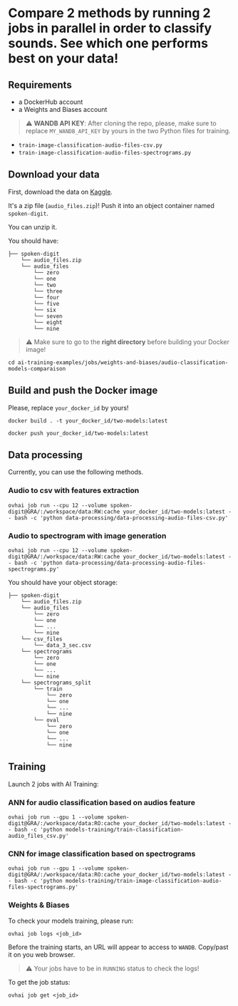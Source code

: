 # Compare 2 methods by running 2 jobs in parallel in order to classify sounds. See which one performs best on your data!

## Requirements 

- a DockerHub account 
- a Weights and Biases account

> :warning: **WANDB API KEY**: After cloning the repo, please, make sure to replace `MY_WANDB_API_KEY` by yours in the two Python files for training.

- `train-image-classification-audio-files-csv.py`
- `train-image-classification-audio-files-spectrograms.py`

## Download your data

First, download the data on [Kaggle](https://www.kaggle.com/datasets/subhajournal/free-spoken-digit-database). 

It's a zip file (`audio_files.zip`)! Push it into an object container named `spoken-digit`.

You can unzip it.

You should have:

```console
├── spoken-digit
    └── audio_files.zip
    └── audio_files
        └── zero
        └── one
        └── two
        └── three
        └── four
        └── five
        └── six
        └── seven
        └── eight
        └── nine
```

> :warning: Make sure to go to the **right directory** before building your Docker image!
> 

```console
cd ai-training-examples/jobs/weights-and-biases/audio-classification-models-comparaison
```

## Build and push the Docker image

Please, replace `your_docker_id` by yours!

```console
docker build . -t your_docker_id/two-models:latest
```

```console
docker push your_docker_id/two-models:latest
```

## Data processing

Currently, you can use the following methods.

### Audio to csv with features extraction

```console
ovhai job run --cpu 12 --volume spoken-digit@GRA/:/workspace/data:RW:cache your_docker_id/two-models:latest -- bash -c 'python data-processing/data-processing-audio-files-csv.py'
```

### Audio to spectrogram with image generation

```console
ovhai job run --cpu 12 --volume spoken-digit@GRA/:/workspace/data:RW:cache your_docker_id/two-models:latest -- bash -c 'python data-processing/data-processing-audio-files-spectrograms.py'
```

You should have your object storage:

```console
├── spoken-digit
    └── audio_files.zip
    └── audio_files
        └── zero
        └── one
        └── ...
        └── nine
    └── csv_files
        └── data_3_sec.csv
    └── spectrograms
        └── zero
        └── one
        └── ...
        └── nine
    └── spectrograms_split
        └── train
            └── zero
            └── one
            └── ...
            └── nine
        └── oval
            └── zero
            └── one
            └── ...
            └── nine
```

## Training

Launch 2 jobs with AI Training:

### ANN for audio classification based on audios feature

```console
ovhai job run --gpu 1 --volume spoken-digit@GRA/:/workspace/data:RO:cache your_docker_id/two-models:latest -- bash -c 'python models-training/train-classification-audio_files_csv.py'
```

### CNN for image classification based on spectrograms

```console
ovhai job run --gpu 1 --volume spoken-digit@GRA/:/workspace/data:RO:cache your_docker_id/two-models:latest -- bash -c 'python models-training/train-image-classification-audio-files-spectrograms.py'
```

### Weights & Biases

To check your models training, please run:

```console
ovhai job logs <job_id>
```

Before the training starts, an URL will appear to access to `WANDB`. Copy/past it on you web browser.

> :warning: Your jobs have to be in `RUNNING` status to check the logs!

To get the job status:

```console
ovhai job get <job_id>
```
